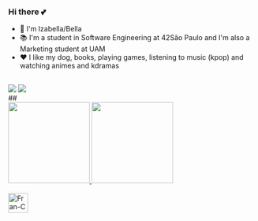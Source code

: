 ### Hi there 💕
- 🌙 I'm Izabella/Bella
- 📚 I'm a student in Software Engineering at 42São Paulo and I'm also a Marketing student at UAM
- ❤️ I like my dog, books, playing games, listening to music (kpop) and watching animes and kdramas
## 
<div>
  <a href= "izabells.larissa11@gmail.com"><img src="https://img.shields.io/badge/Gmail-D14836?style=for-the-badge&logo=gmail&logoColor=white" target="_blank"></a>
  <a href="https://www.linkedin.com/in/izabella-porfírio" target="_blank"><img src="https://img.shields.io/badge/LinkedIn-0077B5?style=for-the-badge&logo=linkedin&logoColor=white"></a>
</div>    
## 
<div>
  <a href="https://github.com/bellaiza">
  <image height="165em" src=https://github-readme-stats.vercel.app/api?username=bellaiza&show_icons=true&theme=midnight-purple&include_all_commits=true&count_private=true"/>
  <image height="165em" src=https://github-readme-stats.vercel.app/api/top-langs/?username=bellaiza&theme=midnight-purple&layout=compact&langs_count=16"/>
</div>

<div style="display: inline_block"><br>
  <image align="center" alt="Fran-C" heigh="30" width="40" src="https://github.com/devicons/devicon/blob/master/icons/c/c-original.svg">
</div>
